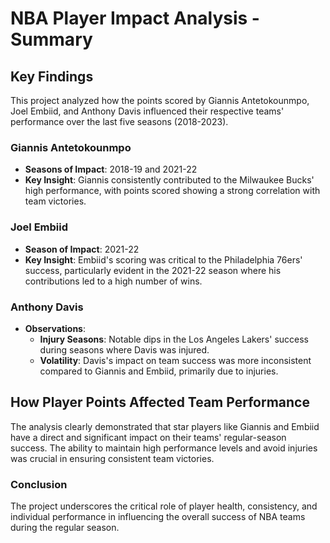 # NBA Player Impact Analysis - Summary

## Key Findings

This project analyzed how the points scored by Giannis Antetokounmpo, Joel Embiid, and Anthony Davis influenced their respective teams' performance over the last five seasons (2018-2023).

### Giannis Antetokounmpo
- **Seasons of Impact**: 2018-19 and 2021-22
- **Key Insight**: Giannis consistently contributed to the Milwaukee Bucks' high performance, with points scored showing a strong correlation with team victories.

### Joel Embiid
- **Season of Impact**: 2021-22
- **Key Insight**: Embiid's scoring was critical to the Philadelphia 76ers' success, particularly evident in the 2021-22 season where his contributions led to a high number of wins.

### Anthony Davis
- **Observations**: 
  - **Injury Seasons**: Notable dips in the Los Angeles Lakers' success during seasons where Davis was injured.
  - **Volatility**: Davis's impact on team success was more inconsistent compared to Giannis and Embiid, primarily due to injuries.

## How Player Points Affected Team Performance
The analysis clearly demonstrated that star players like Giannis and Embiid have a direct and significant impact on their teams' regular-season success. The ability to maintain high performance levels and avoid injuries was crucial in ensuring consistent team victories.

### Conclusion
The project underscores the critical role of player health, consistency, and individual performance in influencing the overall success of NBA teams during the regular season.
